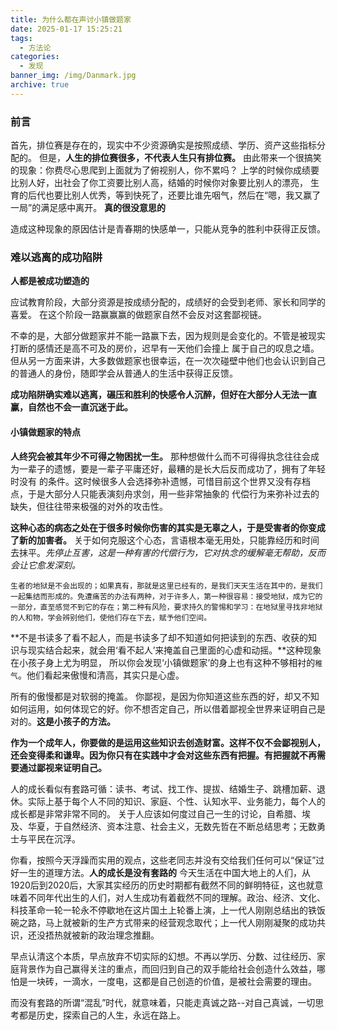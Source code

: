 ```yaml
---
title: 为什么都在声讨小镇做题家
date: 2025-01-17 15:25:21
tags:
  - 方法论
categories:
  - 发现
banner_img: /img/Danmark.jpg
archive: true
---
```


### 前言
首先，排位赛是存在的，现实中不少资源确实是按照成绩、学历、资产这些指标分配的。
但是，**人生的排位赛很多，不代表人生只有排位赛。**
由此带来一个很搞笑的现象：你费尽心思爬到上面就为了俯视别人，你不累吗？
上学的时候你成绩要比别人好，出社会了你工资要比别人高，结婚的时候你对象要比别人的漂亮，
生育的后代也要比别人优秀，等到快死了，还要比谁先咽气，然后在“嗯，我又赢了一局”的满足感中离开。
**真的很没意思的**

造成这种现象的原因估计是青春期的快感单一，只能从竞争的胜利中获得正反馈。
### 难以逃离的成功陷阱
**人都是被成功塑造的**

应试教育阶段，大部分资源是按成绩分配的，成绩好的会受到老师、家长和同学的喜爱。
在这个阶段一路赢赢赢的做题家自然不会反对这套鄙视链。

不幸的是，大部分做题家并不能一路赢下去，因为规则是会变化的。不管是被现实打断的感情还是高不可及的房价，迟早有一天他们会撞上
属于自己的叹息之墙。但从另一方面来讲，大多数做题家也很幸运，在一次次碰壁中他们也会认识到自己的普通人的身份，随即学会从普通人的生活中获得正反馈。

**成功陷阱确实难以逃离，碾压和胜利的快感令人沉醉，但好在大部分人无法一直赢，自然也不会一直沉迷于此。**
#### 小镇做题家的特点
**人终究会被其年少不可得之物困扰一生。**
那种想做什么而不可得得执念往往会成为一辈子的遗憾，要是一辈子平庸还好，最糟的是长大后反而成功了，拥有了年轻时没有
的条件。这时候很多人会选择弥补遗憾，可惜目前这个世界又没有存档点，于是大部分人只能表演刻舟求剑，用一些非常抽象的
代偿行为来弥补过去的缺失，但往往带来极强的对外的攻击性。

**这种心态的病态之处在于很多时候你伤害的其实是无辜之人，于是受害者的你变成了新的加害者。**
关于如何克服这个心态，言语根本毫无用处，只能靠经历和时间去抹平。*先停止互害，这是一种有害的代偿行为，它对执念的缓解毫无帮助，反而会让它愈发深刻。*
```
生者的地狱是不会出现的；如果真有，那就是这里已经有的，是我们天天生活在其中的，是我们一起集结而形成的。免遭痛苦的办法有两种，对于许多人，第一种很容易：接受地狱，成为它的一部分，直至感觉不到它的存在；第二种有风险，要求持久的警惕和学习：在地狱里寻找非地狱的人和物，学会辨别他们，使他们存在下去，赋予他们空间。
```

**不是书读多了看不起人，而是书读多了却不知道如何把读到的东西、收获的知识与现实结合起来，就会用‘看不起人’来掩盖自己里面的心虚和动摇。**这种现象在小孩子身上尤为明显，
所以你会发现‘小镇做题家’的身上也有这种不够相衬的`稚气`。他们看起来傲慢和清高，其实只是心虚。

所有的傲慢都是对软弱的掩盖。
你鄙视，是因为你知道这些东西的好，却又不知如何运用，如何体现它的好。你不想否定自己，所以借着鄙视全世界来证明自己是对的。**这是小孩子的方法。**

**作为一个成年人，你要做的是运用这些知识去创造财富。这样不仅不会鄙视别人，还会变得柔和谦卑。因为你只有在实践中才会对这些东西有把握。有把握就不再需要通过鄙视来证明自己。**

人的成长看似有套路可循：读书、考试、找工作、提拔、结婚生子、跳槽加薪、退休。实际上基于每个人不同的知识、家庭、个性、认知水平、业务能力，每个人的成长都是非常非常不同的。
关于人应该如何度过自己一生的讨论，自希腊、埃及、华夏，于自然经济、资本注意、社会主义，无数先哲在不断总结思考；无数勇士与平民在沉浮。

你看，按照今天浮躁而实用的观点，这些老同志并没有交给我们任何可以“保证”过好一生的道理方法。**人的成长是没有套路的**
今天生活在中国大地上的人们，从1920后到2020后，大家其实经历的历史时期都有截然不同的鲜明特征，这也就意味着不同年代出生的人们，对人生成功有着截然不同的理解。政治、经济、文化、科技革命一轮一轮永不停歇地在这片国土上轮番上演，上一代人刚刚总结出的铁饭碗之路，马上就被新的生产方式带来的经营观念取代；上一代人刚刚凝聚的成功共识，还没捂热就被新的政治理念推翻。

早点认清这个本质，早点放弃不切实际的幻想。不再以学历、分数、过往经历、家庭背景作为自己赢得关注的重点，而回归到自己的双手能给社会创造什么效益，哪怕是一块砖，一滴水，一度电，这都是自己创造的价值，是被社会需要的理由。

而没有套路的所谓“混乱”时代，就意味着，只能走真诚之路--对自己真诚，一切思考都是历史，探索自己的人生，永远在路上。

